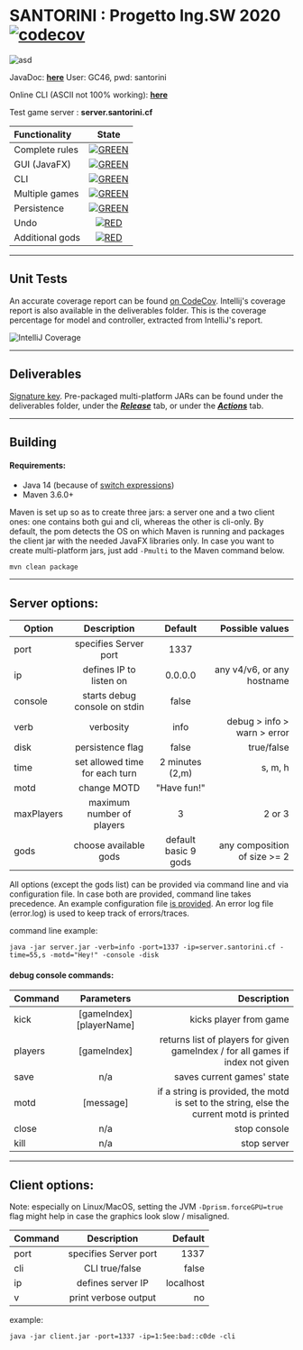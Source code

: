 #     SANTORINI : Progetto Ing.SW 2020   [![codecov](https://codecov.io/gh/darklamp/ing-sw-2020-Secondari-Vela-Villa/branch/master/graph/badge.svg?token=PF3WCGV0B5)](https://codecov.io/gh/darklamp/ing-sw-2020-Secondari-Vela-Villa)

![asd](https://i.imgur.com/g7BuRZO.png)


JavaDoc: [**here**](https://server.santorini.cf/javadoc) User: GC46, pwd: santorini  
  
Online CLI (ASCII not 100% working): [**here**](https://server.santorini.cf)   
   
Test game server :  **server.santorini.cf**  


| Functionality | State |
|:-----------------------|:------------------------------------:|
| Complete rules | [![GREEN](https://placehold.it/15/44bb44/44bb44)](#) |
| GUI (JavaFX) | [![GREEN](https://placehold.it/15/44bb44/44bb44)](#) |
| CLI | [![GREEN](https://placehold.it/15/44bb44/44bb44)](#) |
| Multiple games | [![GREEN](https://placehold.it/15/44bb44/44bb44)](#) |
| Persistence | [![GREEN](https://placehold.it/15/44bb44/44bb44)](#) |
| Undo | [![RED](https://placehold.it/15/f03c15/f03c15)](#) |
| Additional gods | [![RED](https://placehold.it/15/f03c15/f03c15)](#) |

---
## Unit Tests

An accurate coverage report can be found [on CodeCov](https://codecov.io/gh/darklamp/ing-sw-2020-Secondari-Vela-Villa/tree/master/src/main/java/it/polimi/ingsw).
Intellij's coverage report is also available in the deliverables folder. This is the coverage percentage for model and controller, extracted from IntelliJ's report.


![IntelliJ Coverage](https://i.imgur.com/qQQj9CO.png)

---


## Deliverables

[Signature key](https://darklamp.github.io/ale/assets/pubkey.asc).
Pre-packaged multi-platform JARs can be found under the deliverables folder,  under the [***Release***](https://github.com/darklamp/ing-sw-2020-Secondari-Vela-Villa/releases) tab, or under the [***Actions***](https://github.com/darklamp/ing-sw-2020-Secondari-Vela-Villa/actions?query=branch:master) tab.


---


## Building
 
#### Requirements:

* Java 14 (because of [switch expressions](https://openjdk.java.net/jeps/361))
* Maven 3.6.0+

Maven is set up so as to create three jars: a server one and a two client ones: one contains both gui and cli, whereas the other is cli-only. By default, the pom detects the OS on which Maven is running and packages the client jar with the needed JavaFX libraries only.
In case you want to create multi-platform jars, just add ``` -Pmulti ``` to the Maven command below.

```
mvn clean package
```

---


## Server options:

| Option | Description | Default | Possible values
|---------|:----------:|:------------:|-----------:|
| port | specifies Server port | 1337 | |
| ip   | defines IP to listen on | 0.0.0.0 | any v4/v6, or any hostname |
| console | starts debug console on stdin | false |  |
| verb | verbosity | info | debug > info > warn > error |
| disk | persistence flag | false | true/false |
| time | set allowed time for each turn | 2 minutes (2,m) | s, m, h |
| motd | change MOTD | "Have fun!" | |
| maxPlayers | maximum number of players | 3 | 2 or 3 |
| gods | choose available gods | default basic 9 gods | any composition of size >= 2 |

All options (except the gods list) can be provided via command line and via configuration file. In case both are provided, command line takes precedence.
An example configuration file [is provided](https://github.com/darklamp/ing-sw-2020-Secondari-Vela-Villa/blob/master/santorini.yaml).
An error log file (error.log) is used to keep track of errors/traces.

command line example:

```
java -jar server.jar -verb=info -port=1337 -ip=server.santorini.cf -time=55,s -motd="Hey!" -console -disk
```

#### debug console commands:
| Command | Parameters | Description |
|---------|:----------:|------------:|
| kick | [gameIndex] [playerName] | kicks player from game |
| players | [gameIndex] | returns list of players for given gameIndex / for all games if index not given |
| save | n/a | saves current games' state |
| motd | [message] | if a string is provided, the motd is set to the string, else the current motd is printed |
| close | n/a | stop console |
| kill | n/a | stop server |


---


## Client options:

Note: especially on Linux/MacOS, setting the JVM ```-Dprism.forceGPU=true``` flag might help in case the graphics look slow / misaligned.

| Command | Description | Default |
|---------|:----------:|------------:|
| port    | specifies Server port | 1337 |
| cli     | CLI true/false | false |
| ip      | defines server IP | localhost |
| v       | print verbose output | no |

example: 

```
java -jar client.jar -port=1337 -ip=1:5ee:bad::c0de -cli
```

